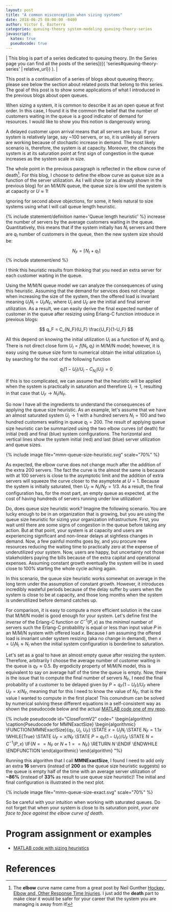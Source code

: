```yaml
---
layout: post
title: "A common misconception when sizing systems"
date: 2018-06-25 08:00:00 -0400
author: Victor E. Bazterra
categories: queuing-theory system-modeling queuing-theory-series
javascript:
  katex: true
  pseudocode: true
---
```


| This blog is part of a series dedicated to queuing theory. [In the Series page you can find all the posts of the series]({{ 'series#queuing-theory-series' | relative_url}} ). |

This post is a continuation of a series of blogs about queueing theory; please see below the section about related posts that belong to this series. The goal of this post is to show some applications of what I introduced in the previous blogs about open queues.

When sizing a system, it is common to describe it as an open queue at first order. In this case, I found it is the common the belief that the number of customers waiting in the queue is a good indicator of demand for resources. I would like to show you this notion is dangerously wrong.

A delayed customer upon arrival means that all servers are busy. If your system is relatively large, say ~100 servers, or so, it is unlikely all servers are working because of stochastic increase in demand. The most likely scenario is, therefore, the system is at capacity. Moreover, the chances the system is at its saturation point at first sign of congestion in the queue increases as the system scale in size.

The whole point in the previous paragraph is reflected in the elbow curve of death[^1]. For this blog, I choose to define the elbow curve as queue size as a function of the server utilization. As I will show (or as already shown in the previous blog) for an M/M/N queue, the queue size is low until the system is at capacity or $U \approx 1$!

Ignoring for second above objections, for some, it feels natural to size systems using what I will call queue length heuristic.

{% include statement/definition name='Queue length heuristic' %}
increase the number of servers by the average customers waiting in the queue. Quantitatively, this means that if the system initially has $N_I$ servers and there are $q_I$ number of customers in the queue, then the new system size should be:

$$
N_F = \lceil N_I + q_I \rceil
$$
{% include statement/end %}

I think this heuristic results from thinking that you need an extra server for each customer waiting in the queue.

Using the M/M/N queue model we can analyze the consequences of using this heuristic. Assuming that the demand for services does not change when increasing the size of the system, then the offered load is invariant meaning $U_I N_I = U_F N_F$, where $U_I$ and $U_F$ are the initial and final server utilization. As a result, we can easily derive the final expected number of customer in the queue after resizing using Erlang-C function introduce in previous blogs:

$$
q_F = C_{N_F}(U_F) \frac{U_F}{1-U_F}
$$

All this depend on knowing the initial utilization $U_I$ as a function of $N_I$ and $q_I$. There is not direct close form $U_I = f(N_I, q_I)$ in M/M/N model; however, it is easy using the queue size form to numerical obtain the initial utilization $U_I$ by searching for the root of the following function

$$
q_I(1-U_I)/U_I - C_{N_I}(U_I) = 0
$$

If this is too complicated, we can assume that the heuristic will be applied when the system is practically in saturation and therefore $U_I \rightarrow 1$, resulting in that case that $U_F \rightarrow N_I/N_F$.

So now I have all the ingredients to understand the consequences of applying the queue size heuristic.  As an example, let's assume that we have an almost saturated system $U_I \rightarrow 1$ with a hundred servers $N_I = 100$ and two hundred customers waiting in queue $q_I = 200$. The result of applying queue size heuristic can be summarized using the two elbow curves (of death) for initial (red) and final (blue) system configurations. The horizontal and vertical lines show the system initial (red) and last (blue) server utilization and queue sizes.

{% include image file="mmn-queue-size-heuristic.svg" scale="70%" %}

As expected, the elbow curve does not change much after the addition of the extra 200 servers. The fact the curve is the almost the same is because with at 100 servers is close to the asymptotic limit and the addition of extra servers will squeeze the curve closer to the asymptote at $U = 1$. Because the system is initially saturated, then $U_F \approx N_I/N_F = 1/3$. As a result, the final configuration has, for the most part, an empty queue as expected, at the cost of having hundreds of servers running under low utilization!

Do, does queue size heuristic work? Imagine the following scenario. You are lucky enough to be in an organization that is growing, but you are using the queue size heuristic for sizing your organization infrastructure. First, you wait until there are some signs of congestion in the queue before taking any action. But at that point, your system is at capacity and users are experiencing significant and non-linear delays at sightless changes in demand. Now, a few painful months goes by, and you procure new resources reducing the waiting time to practically zero at the expense of underutilized your system. Now, users are happy, but uncertainty not those stakeholders paying the bills because of the extra capital and operational expenses. Assuming constant growth eventually the system will be in used close to 100% starting the whole cycle aching again.

In this scenario, the queue size heuristic works somewhat on average in the long term under the assumption of constant growth. However, it introduces incredibly wasteful periods because of the delay suffer by users when the system is close to be at capacity, and those long months when the system is underutilized before demand catches up.

For comparison, it is easy to compute a more efficient solution in the case that M/M/N model is good enough for your system. Let's define first the *inverse* of the Erlang-C function or $C^{-1}(P,x)$ as the *minimal* number of servers such the Erlang-C probability is equal or less than input value $P$ in an M/M/N system with offered load $x$. Because I am assuming the offered load is invariant under system resizing (aka no change in demand), then $x = U_I N_I \approx N_I$ when the initial system configuration is borderline to saturation.

Let's set as a goal to have an almost empty queue after resizing the system. Therefore, arbitrarily I choose the average number of customer waiting in the queue is $q_F \approx 0.5$. By ergodicity property of M/M/N model, this is equivalent to say on average half of the time the queue is empty. Now, there is the issue that to compute the final number of servers $N_F$, I need the final probability of a customer to be delayed given by $P = q_F(1-U_F)/U_F$ where $U_F = x/N_F$, meaning that for this I need to know the value of $N_F$, that is the value I wanted to compute in the first place! This conundrum can be solved by numerical solving these different equations in a self-consistent way as shown the pseudocode below and the actual [MATLAB code one of my repo](https://github.com/baites/examples/blob/master/analyses/queueing/sizing/mmn_exact_size.m).

{% include pseudocode id="CloseFormV2" code="
\begin{algorithm}
\caption{Pseudocode for MMNExactSize}
\begin{algorithmic}
\FUNCTION{MMNExactSize}{$q_F$, $U_I$, $U_F$}
    \STATE $x = U_I N_I$
    \STATE $N_F = 1.1x$
    \WHILE{True}
        \STATE $U_F = x/N_F$
        \STATE $P = q_F(1-U_F)/U_F$
        \STATE $N = C^{-1}(P,x)$
        \IF{$N == N_F$ or $N+1 == N_F$}
            \RETURN $N$
        \ENDIF
    \ENDWHILE
\ENDFUNCTION
\end{algorithmic}
\end{algorithm}
"%}

Running this algorithm that I call **MMNExactSize**, I found I need to add only an extra **16** servers (instead of **200** as the queue size heuristic suggests) so the queue is empty half of the time with an average server utilization of **~86%** (instead of **33%** as result to use queue size heuristic)! The initial and final configuration is illustrated in the next plot.

{% include image file="mmn-queue-size-exact.svg" scale="70%" %}

So be careful with your intuition when working with saturated queues. Do not forget that when your system is close to its saturation point, *your are face to face against the elbow curve of death*.

# Program assignment or examples

* [MATLAB code with sizing heuristics](https://github.com/baites/examples/tree/master/analyses/queueing/sizing)

# References

[^1]: The **elbow** curve name came from a great post by Neil Gunther [Hockey, Elbow and, Other Response Time Injuries](http://perfdynamics.blogspot.com/2015/07/hockey-elbow-and-other-response-time.html). I just add the **death** part to make clear it would be safer for your career that the system you are managing is away from it!

